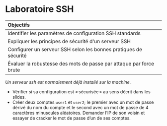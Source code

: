 # Laboratoire SSH

| Objectifs |
|:-------------|
| Identifier les paramètres de configuration SSH standards |
| Expliquer les principes de sécurité d'un serveur SSH |
| Configurer un serveur SSH selon les bonnes pratiques de sécurité |
| Évaluer la robustesse des mots de passe par attaque par force brute |

_Un serveur ssh est normalement déjà installé sur la machine._

- Vérifier si sa configuration est « sécurisée » au sens décrit dans les slides. 
- Créer deux comptes `user1` et `user2`; le premier avec un mot de
passe dérivé du nom du compte et le second avec un mot de passe de 4 caractères minuscules aléatoires.  Demander l’IP de son voisin et essayer de cracker le mot de passe d’un de ses comptes.

